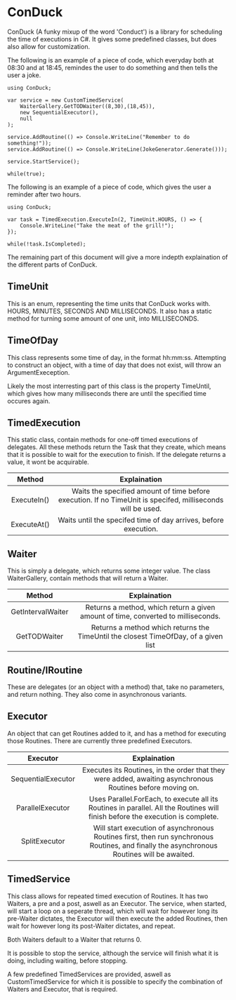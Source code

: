 # ConDuck
 
ConDuck (A funky mixup of the word 'Conduct') is a library for scheduling the time of executions in C#. It gives some predefined classes, but does also allow for customization. 

The following is an example of a piece of code, which everyday both at 08:30 and at 18:45, remindes the user to do something and then tells the user a joke.

```
using ConDuck;

var service = new CustomTimedService(
    WaiterGallery.GetTODWaiter((8,30),(18,45)),
    new SequentialExecutor(),
    null
);

service.AddRoutine(() => Console.WriteLine("Remember to do something!"));
service.AddRoutine(() => Console.WriteLine(JokeGenerator.Generate()));

service.StartService();

while(true);
```

The following is an example of a piece of code, which gives the user a reminder after two hours.

```
using ConDuck;

var task = TimedExecution.ExecuteIn(2, TimeUnit.HOURS, () => {
    Console.WriteLine("Take the meat of the grill!");
});

while(!task.IsCompleted);
```

The remaining part of this document will give a more indepth explaination of the different parts of ConDuck.

## TimeUnit

This is an enum, representing the time units that ConDuck works with. HOURS, MINUTES, SECONDS AND MILLISECONDS. It also has a static method for turning some amount of one unit, into MILLISECONDS.

## TimeOfDay

This class represents some time of day, in the format hh:mm:ss. Attempting to construct an object, with a time of day that does not exist, will throw an ArgumentExeception. 

Likely the most interresting part of this class is the property TimeUntil, which gives how many milliseconds there are until the specified time occures again.

## TimedExecution

This static class, contain methods for one-off timed executions of delegates. All these methods return the Task that they create, which means that it is possible to wait for the execution to finish. If the delegate returns a value, it wont be acquirable.

| Method | Explaination |
|:-:|:-:|
| ExecuteIn() | Waits the specified amount of time before execution. If no TimeUnit is specifed, milliseconds will be used. |
| ExecuteAt() | Waits until the specifed time of day arrives, before execution. |

## Waiter

This is simply a delegate, which returns some integer value. The class WaiterGallery, contain methods that will return a Waiter.

| Method | Explaination |
|:-:|:-:|
| GetIntervalWaiter | Returns a method, which return a given amount of time, converted to milliseconds. |
| GetTODWaiter | Returns a method which returns the TimeUntil the closest TimeOfDay, of a given list |

## Routine/IRoutine

These are delegates (or an object with a method) that, take no parameters, and return nothing. They also come in asynchronous variants.

## Executor

An object that can get Routines added to it, and has a method for executing those Routines. There are currently three predefined Executors.

| Executor | Explaination |
|:-:|:-:|
| SequentialExecutor | Executes its Routines, in the order that they were added, awaiting asynchronous Routines before moving on. |
| ParallelExecutor | Uses Parallel.ForEach, to execute all its Routines in parallel. All the Routines will finish before the execution is complete. |
| SplitExecutor | Will start execution of asynchronous Routines first, then run synchronous Routines, and finally the asynchronous Routines will be awaited. |

## TimedService

This class allows for repeated timed execution of Routines. It has two Waiters, a pre and a post, aswell as an Executor. The service, when started, will start a loop on a seperate thread, which will wait for however long its pre-Waiter dictates, the Executor will then execute the added Routines, then wait for however long its post-Waiter dictates, and repeat.

Both Waiters default to a Waiter that returns 0.

It is possible to stop the service, although the service will finish what it is doing, including waiting, before stopping.

A few predefined TimedServices are provided, aswell as CustomTimedService for which it is possible to specify the combination of Waiters and Executor, that is required. 